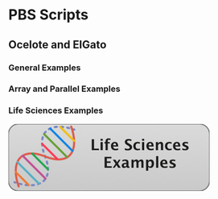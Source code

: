 # PBS Scripts
## Ocelote and ElGato

### General Examples

### Array and Parallel Examples

### Life Sciences Examples
![](/Images/life-sciences.png)

